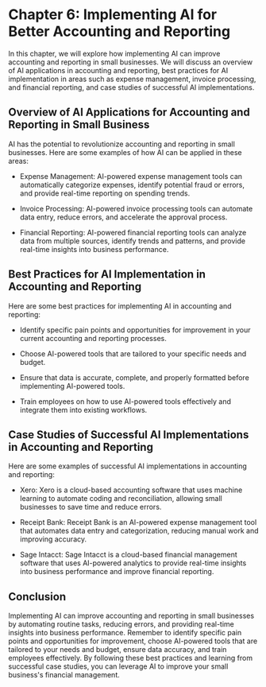 Chapter 6: Implementing AI for Better Accounting and Reporting
==============================================================

In this chapter, we will explore how implementing AI can improve accounting and reporting in small businesses. We will discuss an overview of AI applications in accounting and reporting, best practices for AI implementation in areas such as expense management, invoice processing, and financial reporting, and case studies of successful AI implementations.

Overview of AI Applications for Accounting and Reporting in Small Business
--------------------------------------------------------------------------

AI has the potential to revolutionize accounting and reporting in small businesses. Here are some examples of how AI can be applied in these areas:

* Expense Management: AI-powered expense management tools can automatically categorize expenses, identify potential fraud or errors, and provide real-time reporting on spending trends.

* Invoice Processing: AI-powered invoice processing tools can automate data entry, reduce errors, and accelerate the approval process.

* Financial Reporting: AI-powered financial reporting tools can analyze data from multiple sources, identify trends and patterns, and provide real-time insights into business performance.

Best Practices for AI Implementation in Accounting and Reporting
----------------------------------------------------------------

Here are some best practices for implementing AI in accounting and reporting:

* Identify specific pain points and opportunities for improvement in your current accounting and reporting processes.

* Choose AI-powered tools that are tailored to your specific needs and budget.

* Ensure that data is accurate, complete, and properly formatted before implementing AI-powered tools.

* Train employees on how to use AI-powered tools effectively and integrate them into existing workflows.

Case Studies of Successful AI Implementations in Accounting and Reporting
-------------------------------------------------------------------------

Here are some examples of successful AI implementations in accounting and reporting:

* Xero: Xero is a cloud-based accounting software that uses machine learning to automate coding and reconciliation, allowing small businesses to save time and reduce errors.

* Receipt Bank: Receipt Bank is an AI-powered expense management tool that automates data entry and categorization, reducing manual work and improving accuracy.

* Sage Intacct: Sage Intacct is a cloud-based financial management software that uses AI-powered analytics to provide real-time insights into business performance and improve financial reporting.

Conclusion
----------

Implementing AI can improve accounting and reporting in small businesses by automating routine tasks, reducing errors, and providing real-time insights into business performance. Remember to identify specific pain points and opportunities for improvement, choose AI-powered tools that are tailored to your needs and budget, ensure data accuracy, and train employees effectively. By following these best practices and learning from successful case studies, you can leverage AI to improve your small business's financial management.

